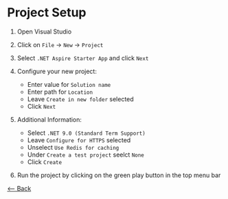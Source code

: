 # Project Setup

1. Open Visual Studio
1. Click on `File` -> `New` -> `Project`
1. Select `.NET Aspire Starter App` and click `Next`
1. Configure your new project:

    - Enter value for `Solution name`
    - Enter path for `Location`
    - Leave `Create in new folder` selected
    - Click `Next`

1. Additional Information:

    - Select `.NET 9.0 (Standard Term Support)`
    - Leave `Configure for HTTPS` selected
    - Unselect `Use Redis for caching`
    - Under `Create a test project` seelct `None`
    - Click `Create`

1. Run the project by clicking on the green play button in the top menu bar

[<-- Back](./GettingStarted.md)
